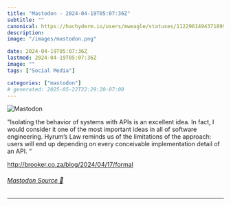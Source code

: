 ```yaml
---
title: "Mastodon - 2024-04-19T05:07:36Z"
subtitle: ""
canonical: https://hachyderm.io/users/mweagle/statuses/112296149437189918
description:
image: "/images/mastodon.png"

date: 2024-04-19T05:07:36Z
lastmod: 2024-04-19T05:07:36Z
image: ""
tags: ["Social Media"]

categories: ["mastodon"]
# generated: 2025-05-22T22:29:20-07:00
---
```

![Mastodon](/images/mastodon.png)

<p>&quot;Isolating the behavior of systems with APIs is an excellent idea. In fact, I would consider it one of the most important ideas in all of software engineering. Hyrum’s Law reminds us of the limitations of the approach: users will end up depending on every conceivable implementation detail of an API. “</p><p><a href="http://brooker.co.za/blog/2024/04/17/formal" target="_blank" rel="nofollow noopener noreferrer" translate="no"><span class="invisible">http://</span><span class="ellipsis">brooker.co.za/blog/2024/04/17/</span><span class="invisible">formal</span></a></p>


###### [Mastodon Source 🐘](https://hachyderm.io/@mweagle/112296149437189918)

___
